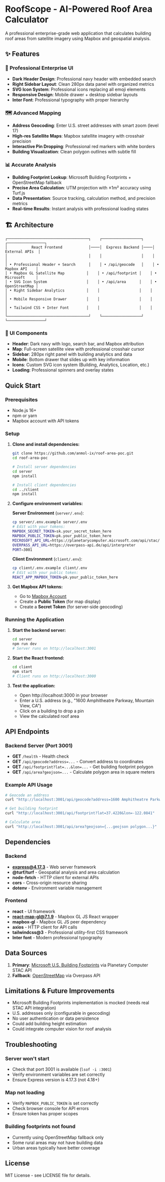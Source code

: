 # RoofScope - AI-Powered Roof Area Calculator

A professional enterprise-grade web application that calculates building roof areas from satellite imagery using Mapbox and geospatial analysis.

## ✨ Features

### 🏢 **Professional Enterprise UI**
- **Dark Header Design**: Professional navy header with embedded search
- **Right Sidebar Layout**: Clean 280px data panel with organized metrics
- **SVG Icon System**: Professional icons replacing all emoji elements
- **Responsive Design**: Mobile drawer + desktop sidebar layouts
- **Inter Font**: Professional typography with proper hierarchy

### 🗺️ **Advanced Mapping**
- **Address Geocoding**: Enter U.S. street addresses with smart zoom (level 17)
- **High-res Satellite Maps**: Mapbox satellite imagery with crosshair precision
- **Interactive Pin Dropping**: Professional red markers with white borders
- **Building Visualization**: Clean polygon outlines with subtle fill

### 📊 **Accurate Analysis**
- **Building Footprint Lookup**: Microsoft Building Footprints + OpenStreetMap fallback
- **Precise Area Calculation**: UTM projection with ±1m² accuracy using Turf.js
- **Data Presentation**: Source tracking, calculation method, and precision metrics
- **Real-time Results**: Instant analysis with professional loading states

## 🏗️ Architecture

```
┌─────────────────────────────────────┐    ┌──────────────────┐    ┌─────────────────┐
│           React Frontend            │────│  Express Backend │────│  External APIs  │
│                                     │    │                  │    │                 │
│ • Professional Header + Search      │    │ • /api/geocode   │    │ • Mapbox API    │
│ • Mapbox GL Satellite Map          │    │ • /api/footprint │    │ • Microsoft     │
│ • SVG Icon System                  │    │ • /api/area      │    │ • OpenStreetMap │
│ • Right Sidebar Analytics          │    │                  │    │                 │
│ • Mobile Responsive Drawer         │    │                  │    │                 │
│ • Tailwind CSS + Inter Font        │    │                  │    │                 │
└─────────────────────────────────────┘    └──────────────────┘    └─────────────────┘
```

### 🎨 **UI Components**
- **Header**: Dark navy with logo, search bar, and Mapbox attribution
- **Map**: Full-screen satellite view with professional crosshair cursor
- **Sidebar**: 280px right panel with building analytics and data
- **Mobile**: Bottom drawer that slides up with key information
- **Icons**: Custom SVG icon system (Building, Analytics, Location, etc.)
- **Loading**: Professional spinners and overlay states

## Quick Start

### Prerequisites

- Node.js 16+ 
- npm or yarn
- Mapbox account with API tokens

### Setup

1. **Clone and install dependencies:**
   ```bash
   git clone https://github.com/anmol-ix/roof-area-poc.git
   cd roof-area-poc
   
   # Install server dependencies
   cd server
   npm install
   
   # Install client dependencies  
   cd ../client
   npm install
   ```

2. **Configure environment variables:**
   
   **Server Environment** (`server/.env`):
   ```bash
   cp server/.env.example server/.env
   # Edit with your tokens:
   MAPBOX_SECRET_TOKEN=sk.your_secret_token_here
   MAPBOX_PUBLIC_TOKEN=pk.your_public_token_here
   MICROSOFT_API_URL=https://planetarycomputer.microsoft.com/api/stac/v1/search
   OVERPASS_API_URL=https://overpass-api.de/api/interpreter
   PORT=3001
   ```
   
   **Client Environment** (`client/.env`):
   ```bash
   cp client/.env.example client/.env
   # Edit with your public token:
   REACT_APP_MAPBOX_TOKEN=pk.your_public_token_here
   ```

3. **Get Mapbox API tokens:**
   - Go to [Mapbox Account](https://account.mapbox.com/access-tokens/)
   - Create a **Public Token** (for map display)
   - Create a **Secret Token** (for server-side geocoding)

### Running the Application

1. **Start the backend server:**
   ```bash
   cd server
   npm run dev
   # Server runs on http://localhost:3001
   ```

2. **Start the React frontend:**
   ```bash
   cd client  
   npm start
   # Client runs on http://localhost:3000
   ```

3. **Test the application:**
   - Open http://localhost:3000 in your browser
   - Enter a U.S. address (e.g., "1600 Amphitheatre Parkway, Mountain View, CA")
   - Click on a building to drop a pin
   - View the calculated roof area

## API Endpoints

### Backend Server (Port 3001)

- **GET** `/health` - Health check
- **GET** `/api/geocode?address=...` - Convert address to coordinates
- **GET** `/api/footprint?lat=...&lon=...` - Get building footprint polygon
- **GET** `/api/area?geojson=...` - Calculate polygon area in square meters

### Example API Usage

```bash
# Geocode an address
curl "http://localhost:3001/api/geocode?address=1600 Amphitheatre Parkway, Mountain View, CA"

# Get building footprint
curl "http://localhost:3001/api/footprint?lat=37.4220&lon=-122.0841"

# Calculate area
curl "http://localhost:3001/api/area?geojson={...geojson polygon...}"
```

## Dependencies

### Backend
- **express@4.17.3** - Web server framework
- **@turf/turf** - Geospatial analysis and area calculation
- **node-fetch** - HTTP client for external APIs
- **cors** - Cross-origin resource sharing
- **dotenv** - Environment variable management

### Frontend  
- **react** - UI framework
- **react-map-gl@7.1.9** - Mapbox GL JS React wrapper
- **mapbox-gl** - Mapbox GL JS peer dependency
- **axios** - HTTP client for API calls
- **tailwindcss@3** - Professional utility-first CSS framework
- **Inter font** - Modern professional typography

## Data Sources

1. **Primary**: [Microsoft U.S. Building Footprints](https://planetarycomputer.microsoft.com/) via Planetary Computer STAC API
2. **Fallback**: [OpenStreetMap](https://www.openstreetmap.org/) via Overpass API

## Limitations & Future Improvements

- Microsoft Building Footprints implementation is mocked (needs real STAC API integration)
- U.S. addresses only (configurable in geocoding)
- No user authentication or data persistence
- Could add building height estimation
- Could integrate computer vision for roof analysis

## Troubleshooting

### Server won't start
- Check that port 3001 is available (`lsof -i :3001`)
- Verify environment variables are set correctly
- Ensure Express version is 4.17.3 (not 4.18+)

### Map not loading
- Verify `MAPBOX_PUBLIC_TOKEN` is set correctly
- Check browser console for API errors
- Ensure token has proper scopes

### Building footprints not found
- Currently using OpenStreetMap fallback only
- Some rural areas may not have building data
- Urban areas typically have better coverage

## License

MIT License - see LICENSE file for details.

